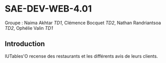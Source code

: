 # SAE-DEV-WEB-4.01
Groupe : Naima Akhtar *TD1*, Clémence Bocquet *TD2*, Nathan Randriantsoa *TD2*, Ophélie Valin *TD1*

## Introduction
IUTables'O recense des restaurants et les différents avis de leurs clients.
